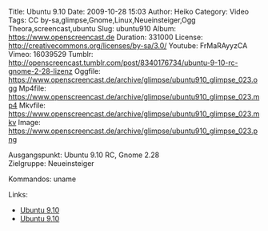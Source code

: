 Title: Ubuntu 9.10
Date: 2009-10-28 15:03
Author: Heiko
Category: Video
Tags: CC by-sa,glimpse,Gnome,Linux,Neueinsteiger,Ogg Theora,screencast,ubuntu
Slug: ubuntu910
Album: https://www.openscreencast.de
Duration: 331000
License: http://creativecommons.org/licenses/by-sa/3.0/
Youtube: FrMaRAyyzCA
Vimeo: 16039529
Tumblr: http://openscreencast.tumblr.com/post/8340176734/ubuntu-9-10-rc-gnome-2-28-lizenz
Oggfile: https://www.openscreencast.de/archive/glimpse/ubuntu910_glimpse_023.ogg
Mp4file: https://www.openscreencast.de/archive/glimpse/ubuntu910_glimpse_023.mp4
Mkvfile: https://www.openscreencast.de/archive/glimpse/ubuntu910_glimpse_023.mkv
Image: https://www.openscreencast.de/archive/glimpse/ubuntu910_glimpse_023.png

Ausgangspunkt: Ubuntu 9.10 RC, Gnome 2.28  
Zielgruppe: Neueinsteiger  

Kommandos: uname

Links:

  * [Ubuntu 9.10](http://www.ubuntu.com/)
  * [Ubuntu 9.10](http://www.ubuntuusers.de/)

